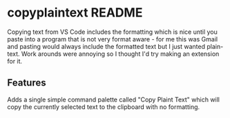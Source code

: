 # copyplaintext README

Copying text from VS Code includes the formatting which is nice until you paste into a program that is not very format aware - for me this was Gmail and pasting would always include the formatted text but I just wanted plain-text. Work arounds were annoying so I thought I'd try making an extension for it.

## Features

Adds a single simple command palette called "Copy Plaint Text" which will copy the currently selected text to the clipboard with no formatting.
